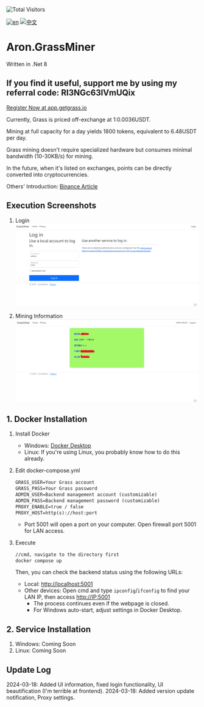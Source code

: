![Total Visitors](https://komarev.com/ghpvc/?username=aron-666miner&color=green)

[![en](https://img.shields.io/badge/lang-en-red.svg)](https://github.com/aron-666/Aron.GrassMiner/blob/master/README.en.md)
[![中文](https://img.shields.io/badge/lang-中文-blue.svg)](https://github.com/aron-666/Aron.GrassMiner)

# Aron.GrassMiner
Written in .Net 8

## If you find it useful, support me by using my referral code: RI3NGc63lVmUQix
[Register Now at app.getgrass.io](https://app.getgrass.io/register/?referralCode=RI3NGc63lVmUQix)

Currently, Grass is priced off-exchange at 1:0.0036USDT.

Mining at full capacity for a day yields 1800 tokens, equivalent to 6.48USDT per day.

Grass mining doesn't require specialized hardware but consumes minimal bandwidth (10-30KB/s) for mining.

In the future, when it's listed on exchanges, points can be directly converted into cryptocurrencies.

Others' Introduction: [Binance Article](https://www.binance.com/zh-TC/feed/post/1783966376178)

## Execution Screenshots
1. Login
![image](https://github.com/aron-666/Aron.GrassMiner/blob/master/%E6%88%AA%E5%9C%96/%E5%BE%8C%E8%87%BA%E7%99%BB%E5%85%A5%E7%95%AB%E9%9D%A2.png?raw=true)

2. Mining Information
![image](https://github.com/aron-666/Aron.GrassMiner/blob/master/%E6%88%AA%E5%9C%96/%E6%8C%96%E7%A4%A6%E7%95%AB%E9%9D%A2.png?raw=true)

## 1. Docker Installation
1. Install Docker
   - Windows: [Docker Desktop](https://www.docker.com/products/docker-desktop/)
   - Linux: If you're using Linux, you probably know how to do this already.

2. Edit docker-compose.yml
   ```
   GRASS_USER=Your Grass account
   GRASS_PASS=Your Grass password
   ADMIN_USER=Backend management account (customizable)
   ADMIN_PASS=Backend management password (customizable)
   PROXY_ENABLE=true / false
   PROXY_HOST=http(s)://host:port
   ```

   - Port 5001 will open a port on your computer. Open firewall port 5001 for LAN access.

3. Execute
   ```
   //cmd, navigate to the directory first
   docker compose up
   ```
   Then, you can check the backend status using the following URLs:

   - Local: [http://localhost:5001](http://localhost:5001)
   - Other devices: Open cmd and type `ipconfig`/`ifconfig` to find your LAN IP, then access [http://IP:5001](http://IP:5001)
     - The process continues even if the webpage is closed.
     - For Windows auto-start, adjust settings in Docker Desktop.

## 2. Service Installation
1. Windows: Coming Soon
2. Linux: Coming Soon

## Update Log
2024-03-18: Added UI information, fixed login functionality, UI beautification (I'm terrible at frontend).
2024-03-18: Added version update notification, Proxy settings.
